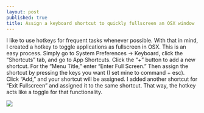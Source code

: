 ```yaml
---
layout: post
published: true
title: Assign a keyboard shortcut to quickly fullscreen an OSX window
---
```

I like to use hotkeys for frequent tasks whenever possible. With that in mind, I created a hotkey to toggle applications as fullscreen in OSX. This is an easy process. Simply go to System Preferences -> Keyboard, click the “Shortcuts” tab, and go to App Shortcuts. Click the “+” button to add a new shortcut. For the “Menu Title,” enter “Enter Full Screen.” Then assign the shortcut by pressing the keys you want (I set mine to command + esc). Click “Add,” and your shortcut will be assigned. I added another shortcut for “Exit Fullscreen” and assigned it to the same shortcut. That way, the hotkey acts like a toggle for that functionality.

![]({{site.cdn_path}}/2014/10/22/Screenshot-2014-10-22-16.03.44.png)
